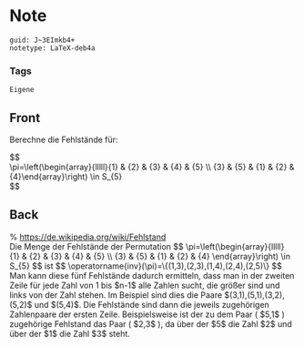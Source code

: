 # Note
```
guid: J~3EImkb4+
notetype: LaTeX-deb4a
```

### Tags
```
Eigene
```

## Front
Berechne die Fehlstände für:<div>
</div><div>$$</div><div>\pi=\left(\begin{array}{lllll}{1} & {2} & {3} & {4} & {5} \\ {3} & {5} & {1} & {2} & {4}\end{array}\right) \in S_{5}</div><div>$$
</div>

## Back
<div>% <a href="https://de.wikipedia.org/wiki/Fehlstand">https://de.wikipedia.org/wiki/Fehlstand</a></div><div>
</div>Die Menge der Fehlstände der Permutation
$$
\pi=\left(\begin{array}{lllll}
{1} & {2} & {3} & {4} & {5} \\
{3} & {5} & {1} & {2} & {4}
\end{array}\right) \in S_{5}
$$
ist
$$
\operatorname{inv}(\pi)=\{(1,3),(2,3),(1,4),(2,4),(2,5)\}
$$
Man kann diese fünf Fehlstände dadurch ermitteln, dass man in der zweiten Zeile für jede Zahl von 1 bis
$n-1$ alle Zahlen sucht, die größer sind und links von der Zahl stehen. Im Beispiel sind dies die Paare
$(3,1),(5,1),(3,2),(5,2)$ und $(5,4)$. Die Fehlstände sind dann die jeweils zugehörigen Zahlenpaare der ersten Zeile. Beispielsweise ist der zu dem Paar ( $5,1$ ) zugehörige Fehlstand das Paar ( $2,3$ ), da über der $5$ die Zahl $2$ und über der $1$ die Zahl $3$ steht.
